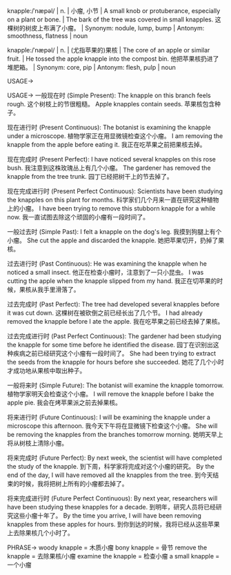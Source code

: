knapple:/ˈnæpəl/ | n. | 小瘤, 小节 | A small knob or protuberance, especially on a plant or bone. | The bark of the tree was covered in small knapples.  这棵树的树皮上布满了小瘤。 | Synonym:  nodule, lump, bump | Antonym:  smoothness, flatness | noun

knapple:/ˈnæpəl/ | n. | (尤指苹果的)果核 | The core of an apple or similar fruit. |  He tossed the apple knapple into the compost bin. 他把苹果核扔进了堆肥箱。 | Synonym: core, pip | Antonym: flesh, pulp | noun


USAGE->

USAGE->
一般现在时 (Simple Present):
The knapple on this branch feels rough. 这个树枝上的节很粗糙。
Apple knapples contain seeds. 苹果核包含种子。

现在进行时 (Present Continuous):
The botanist is examining the knapple under a microscope.  植物学家正在用显微镜检查这个小瘤。
I am removing the knapple from the apple before eating it. 我正在吃苹果之前把果核去掉。


现在完成时 (Present Perfect):
I have noticed several knapples on this rose bush. 我注意到这株玫瑰丛上有几个小瘤。
The gardener has removed the knapple from the tree trunk. 园丁已经把树干上的节去掉了。


现在完成进行时 (Present Perfect Continuous):
Scientists have been studying the knapples on this plant for months. 科学家们几个月来一直在研究这种植物上的小瘤。
I have been trying to remove this stubborn knapple for a while now. 我一直试图去除这个顽固的小瘤有一段时间了。


一般过去时 (Simple Past):
I felt a knapple on the dog's leg. 我摸到狗腿上有个小瘤。
She cut the apple and discarded the knapple. 她把苹果切开，扔掉了果核。


过去进行时 (Past Continuous):
He was examining the knapple when he noticed a small insect. 他正在检查小瘤时，注意到了一只小昆虫。
I was cutting the apple when the knapple slipped from my hand. 我正在切苹果的时候，果核从我手里滑落了。


过去完成时 (Past Perfect):
The tree had developed several knapples before it was cut down.  这棵树在被砍倒之前已经长出了几个节。
I had already removed the knapple before I ate the apple. 我在吃苹果之前已经去掉了果核。


过去完成进行时 (Past Perfect Continuous):
The gardener had been studying the knapple for some time before he identified the disease. 园丁在识别出这种疾病之前已经研究这个小瘤有一段时间了。
She had been trying to extract the seeds from the knapple for hours before she succeeded. 她花了几个小时才成功地从果核中取出种子。


一般将来时 (Simple Future):
The botanist will examine the knapple tomorrow. 植物学家明天会检查这个小瘤。
I will remove the knapple before I bake the apple pie. 我会在烤苹果派之前去掉果核。


将来进行时 (Future Continuous):
I will be examining the knapple under a microscope this afternoon. 我今天下午将在显微镜下检查这个小瘤。
She will be removing the knapples from the branches tomorrow morning. 她明天早上将从树枝上清除小瘤。


将来完成时 (Future Perfect):
By next week, the scientist will have completed the study of the knapple. 到下周，科学家将完成对这个小瘤的研究。
By the end of the day, I will have removed all the knapples from the tree. 到今天结束的时候，我将把树上所有的小瘤都去掉了。


将来完成进行时 (Future Perfect Continuous):
By next year, researchers will have been studying these knapples for a decade. 到明年，研究人员将已经研究这些小瘤十年了。
By the time you arrive, I will have been removing knapples from these apples for hours. 到你到达的时候，我将已经从这些苹果上去除果核几个小时了。




PHRASE->
woody knapple = 木质小瘤
bony knapple = 骨节
remove the knapple = 去除果核/小瘤
examine the knapple = 检查小瘤
a small knapple = 一个小瘤
